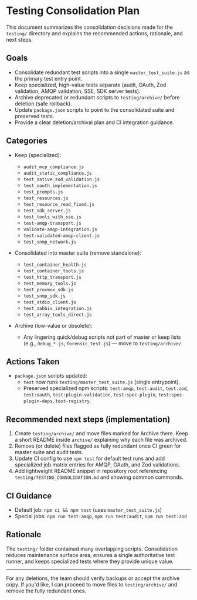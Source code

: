 # Testing Consolidation Plan

This document summarizes the consolidation decisions made for the `testing/` directory and explains the recommended actions, rationale, and next steps.

## Goals

- Consolidate redundant test scripts into a single `master_test_suite.js` as the primary test entry point.
- Keep specialized, high-value tests separate (audit, OAuth, Zod validation, AMQP validation, SSE, SDK server tests).
- Archive deprecated or redundant scripts to `testing/archive/` before deletion (safe rollback).
- Update `package.json` scripts to point to the consolidated suite and preserved tests.
- Provide a clear deletion/archival plan and CI integration guidance.

## Categories

- Keep (specialized):
  - `audit_mcp_compliance.js`
  - `audit_static_compliance.js`
  - `test_native_zod_validation.js`
  - `test_oauth_implementation.js`
  - `test_prompts.js`
  - `test_resources.js`
  - `test_resource_read_fixed.js`
  - `test_sdk_server.js`
  - `test_tools_with_sse.js`
  - `test-amqp-transport.js`
  - `validate-amqp-integration.js`
  - `test-validated-amqp-client.js`
  - `test_snmp_network.js`

- Consolidated into master suite (remove standalone):
  - `test_container_health.js`
  - `test_container_tools.js`
  - `test_http_transport.js`
  - `test_memory_tools.js`
  - `test_proxmox_sdk.js`
  - `test_snmp_sdk.js`
  - `test_stdio_client.js`
  - `test_zabbix_integration.js`
  - `test_array_tools_direct.js`

- Archive (low-value or obsolete):
  - Any lingering quick/debug scripts not part of master or keep lists (e.g., `debug_*.js`, `forensic_test.js`) — move to `testing/archive/`.

## Actions Taken

- `package.json` scripts updated:
  - `test` now runs `testing/master_test_suite.js` (single entrypoint).
  - Preserved specialized npm scripts: `test:amqp`, `test:audit`, `test:zod`, `test:oauth`, `test:plugin-validation`, `test:spec-plugin`, `test:spec-plugin-deps`, `test-registry`.

## Recommended next steps (implementation)

1. Create `testing/archive/` and move files marked for Archive there. Keep a short README inside `archive/` explaining why each file was archived.
2. Remove (or delete) files flagged as fully redundant once CI green for master suite and audit tests.
3. Update CI config to use `npm test` for default test runs and add specialized job matrix entries for AMQP, OAuth, and Zod validations.
4. Add lightweight README snippet in repository root referencing `testing/TESTING_CONSOLIDATION.md` and showing common commands.

## CI Guidance

- Default job: `npm ci && npm test` (uses `master_test_suite.js`)
- Special jobs: `npm run test:amqp`, `npm run test:audit`, `npm run test:zod`

## Rationale

The `testing/` folder contained many overlapping scripts. Consolidation reduces maintenance surface area, ensures a single authoritative test runner, and keeps specialized tests where they provide unique value.

---

For any deletions, the team should verify backups or accept the archive copy. If you'd like, I can proceed to move files to `testing/archive/` and remove the fully redundant ones.
